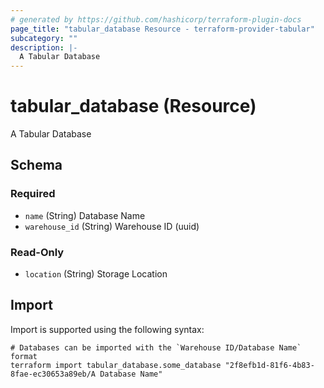 ```yaml
---
# generated by https://github.com/hashicorp/terraform-plugin-docs
page_title: "tabular_database Resource - terraform-provider-tabular"
subcategory: ""
description: |-
  A Tabular Database
---
```


# tabular_database (Resource)

A Tabular Database



<!-- schema generated by tfplugindocs -->
## Schema

### Required

- `name` (String) Database Name
- `warehouse_id` (String) Warehouse ID (uuid)

### Read-Only

- `location` (String) Storage Location

## Import

Import is supported using the following syntax:

```shell
# Databases can be imported with the `Warehouse ID/Database Name` format
terraform import tabular_database.some_database "2f8efb1d-81f6-4b83-8fae-ec30653a89eb/A Database Name"
```
